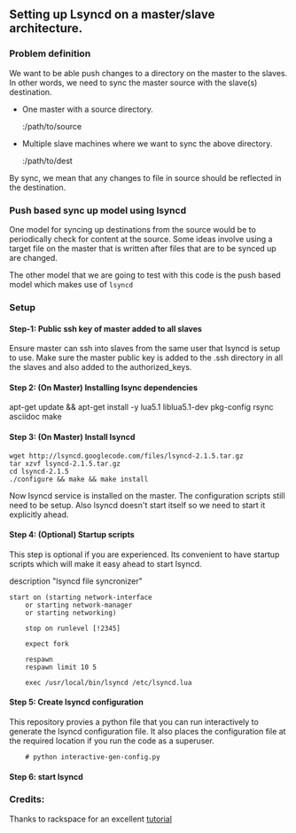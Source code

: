 ## Setting up Lsyncd on a master/slave architecture.

### Problem definition

We want to be able push changes to a directory on the master to the slaves.
In other words, we need to sync the master source with the slave(s) destination.

* One master with a source directory.

  <master-ip>:/path/to/source


* Multiple slave machines where we want to sync the above directory.

  <slave-i>:/path/to/dest

By sync, we mean that any changes to file in source should be reflected in the
destination.



### Push based sync up model using lsyncd

One model for syncing up destinations from the source would be to periodically
check for content at the source. Some ideas involve using a target file on the 
master that is written after files that are to be synced up are changed.

The other model that we are going to test with this code is the push based model
which makes use of `lsyncd`


### Setup

#### Step-1: Public ssh key of master added to all slaves

Ensure master can ssh into slaves from the same user that lsyncd is setup to use.
Make sure the master public key is added to the .ssh directory in all the slaves
and also added to the authorized_keys.


#### Step 2: (On Master) Installing lsync dependencies

  apt-get update && apt-get install -y lua5.1 liblua5.1-dev pkg-config rsync asciidoc make


#### Step 3: (On Master) Install lsyncd

    wget http://lsyncd.googlecode.com/files/lsyncd-2.1.5.tar.gz
    tar xzvf lsyncd-2.1.5.tar.gz
    cd lsyncd-2.1.5
    ./configure && make && make install

Now lsyncd service is installed on the master. The configuration scripts still
need to be setup. Also lsyncd doesn't start itself so we need to start it explicitly ahead.

#### Step 4: (Optional) Startup scripts

This step is optional if you are experienced. Its convenient to have startup scripts
which will make it easy ahead to start lsyncd.

description "lsyncd file syncronizer"
    
    start on (starting network-interface
        or starting network-manager
        or starting networking)
                
        stop on runlevel [!2345]
        
        expect fork
        
        respawn
        respawn limit 10 5
               
        exec /usr/local/bin/lsyncd /etc/lsyncd.lua



#### Step 5: Create lsyncd configuration

This repository provies a python file that you can run interactively to generate
the lsyncd configuration file. It also places the configuration file at the required
location if you run the code as a superuser.

        # python interactive-gen-config.py


#### Step 6: start lsyncd


### Credits:

Thanks to rackspace for an excellent [tutorial](http://www.rackspace.com/knowledge_center/article/install-and-configure-lsyncd)
